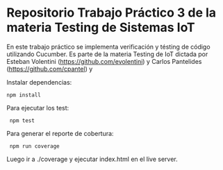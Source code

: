 # Repositorio Trabajo Práctico 3 de la materia Testing de Sistemas IoT
En este trabajo práctico se implementa verificación y tésting de código utilizando Cucumber.
Es parte de la materia Testing de IoT dictada por Esteban Volentini (https://github.com/evolentini) y Carlos Pantelides (https://github.com/cpantel) y

Instalar dependencias:

``` npm install ```

Para ejecutar los test: 

``` npm test```


Para generar el reporte de cobertura: 

``` npm run coverage```

Luego ir a ./coverage y ejecutar index.html en el live server.